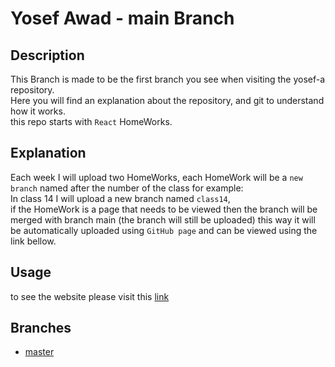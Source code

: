 # Yosef Awad - main Branch

## Description

This Branch is made to be the first branch you see when visiting the yosef-a repository.<br>
Here you will find an explanation about the repository, and git to understand how it works.<br>
this repo starts with `React` HomeWorks.<br>

## Explanation

Each week I will upload two HomeWorks, each HomeWork will be a `new branch` named after the number of the class for example:<br>
In class 14 I will upload a new branch named `class14`,<br>
if the HomeWork is a page that needs to be viewed then the branch will be merged with branch main (the branch will still be uploaded) this way it will be automatically uploaded using `GitHub page` and can be viewed using the link bellow.<br>

## Usage

to see the website please visit this [link](https://fullstack-alfanar.github.io/yosef-a/)

## Branches

- [master](https://github.com/Fullstack-Alfanar/yosef-a/tree/master)